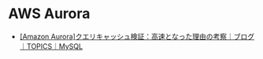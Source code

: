 # AWS Aurora

- [[Amazon Aurora]クエリキャッシュ検証：高速となった理由の考察｜ブログ｜TOPICS｜MySQL](http://scsk-db.jp/mysql/topics/2017/12/18-105526.html)
